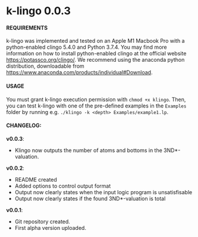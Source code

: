# k-lingo 0.0.3

#### REQUIREMENTS

k-lingo was implemented and tested on an Apple M1 Macbook Pro with a python-enabled clingo 5.4.0 and Python 3.7.4. You may find more information on how to install python-enabled clingo at the official website https://potassco.org/clingo/. We recommend using the anaconda python distribution, downloadable from https://www.anaconda.com/products/individual#Download.

#### USAGE

You must grant k-lingo execution permission with `chmod +x klingo`. Then, you can test k-lingo with one of the pre-defined examples in the `Examples` folder by running e.g. `./klingo -k <depth> Examples/example1.lp`.

#### CHANGELOG:

**v0.0.3**:

- Klingo now outputs the number of atoms and bottoms in the 3ND\*-valuation.

**v0.0.2**:

- README created
- Added options to control output format
- Output now clearly states when the input logic program is unsatisfisable
- Output now clearly states if the found 3ND\*-valuation is total

**v0.0.1**:

- Git repository created.
- First alpha version uploaded.